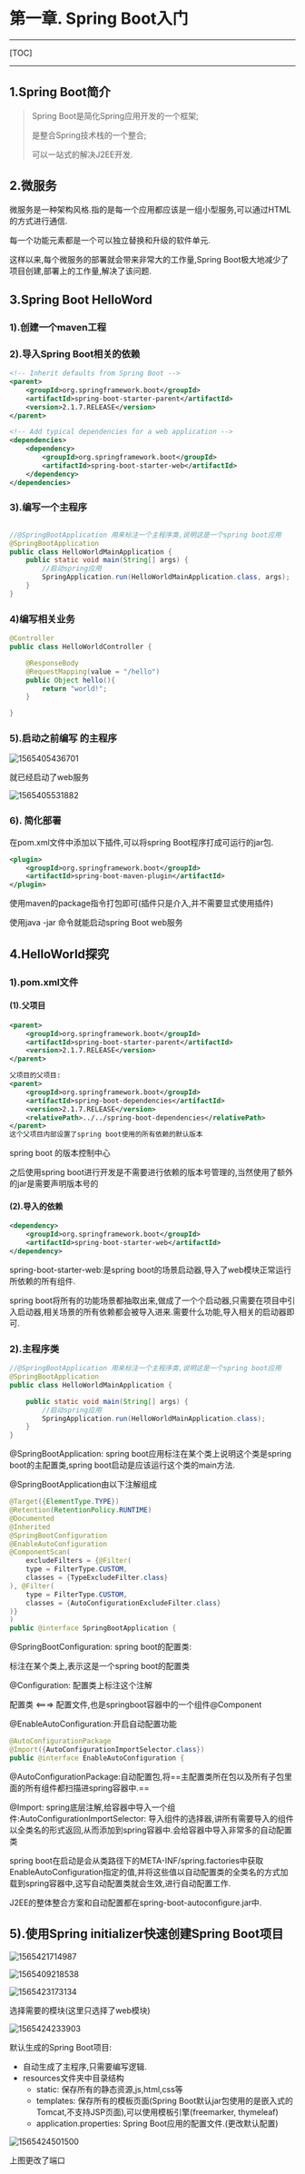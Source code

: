 # 第一章. Spring Boot入门

-----

[TOC]

-----

## 1.Spring Boot简介

> Spring Boot是简化Spring应用开发的一个框架;
>
> 是整合Spring技术栈的一个整合;
>
> 可以一站式的解决J2EE开发.

## 2.微服务

微服务是一种架构风格.指的是每一个应用都应该是一组小型服务,可以通过HTML的方式进行通信.

每一个功能元素都是一个可以独立替换和升级的软件单元.

这样以来,每个微服务的部署就会带来非常大的工作量,Spring Boot极大地减少了项目创建,部署上的工作量,解决了该问题.

## 3.Spring Boot HelloWord

### 1).创建一个maven工程

### 2).导入Spring Boot相关的依赖

```xml
<!-- Inherit defaults from Spring Boot -->
<parent>
    <groupId>org.springframework.boot</groupId>
    <artifactId>spring-boot-starter-parent</artifactId>
    <version>2.1.7.RELEASE</version>
</parent>

<!-- Add typical dependencies for a web application -->
<dependencies>
    <dependency>
        <groupId>org.springframework.boot</groupId>
        <artifactId>spring-boot-starter-web</artifactId>
    </dependency>
</dependencies>
```

### 3).编写一个主程序

```java

//@SpringBootApplication 用来标注一个主程序类,说明这是一个spring boot应用
@SpringBootApplication
public class HelloWorldMainApplication {
    public static void main(String[] args) {
        //启动spring应用
        SpringApplication.run(HelloWorldMainApplication.class, args);
    }
}
```

### 4)编写相关业务

```java
@Controller
public class HelloWorldController {

    @ResponseBody
    @RequestMapping(value = "/hello")
    public Object hello(){
        return "world!";
    }

}
```

### 5).启动之前编写 的主程序

![1565405436701](http://benjaminlee.cn:8989/hello/images/1565405436701.png)

就已经启动了web服务

![1565405531882](http://benjaminlee.cn:8989/hello/images/1565405531882.png)

### 6). 简化部署

在pom.xml文件中添加以下插件,可以将spring Boot程序打成可运行的jar包.

```xml
<plugin>
    <groupId>org.springframework.boot</groupId>
    <artifactId>spring-boot-maven-plugin</artifactId>
</plugin>
```

使用maven的package指令打包即可(插件只是介入,并不需要显式使用插件)

使用java -jar 命令就能启动spring Boot web服务

## 4.HelloWorld探究

### 1).pom.xml文件

#### (1).父项目

```xml
<parent>
    <groupId>org.springframework.boot</groupId>
    <artifactId>spring-boot-starter-parent</artifactId>
    <version>2.1.7.RELEASE</version>
</parent>

父项目的父项目:
<parent>
    <groupId>org.springframework.boot</groupId>
    <artifactId>spring-boot-dependencies</artifactId>
    <version>2.1.7.RELEASE</version>
    <relativePath>../../spring-boot-dependencies</relativePath>
</parent>
这个父项目内部设置了spring boot使用的所有依赖的默认版本
```

spring boot 的版本控制中心

之后使用spring boot进行开发是不需要进行依赖的版本号管理的,当然使用了额外的jar是需要声明版本号的

#### (2).导入的依赖

```xml
<dependency>
    <groupId>org.springframework.boot</groupId>
    <artifactId>spring-boot-starter-web</artifactId>
</dependency>
```

spring-boot-starter-web:是spring boot的场景启动器,导入了web模块正常运行所依赖的所有组件.

spring boot将所有的功能场景都抽取出来,做成了一个个启动器,只需要在项目中引入启动器,相关场景的所有依赖都会被导入进来.需要什么功能,导入相关的启动器即可.

### 2).主程序类

```java
//@SpringBootApplication 用来标注一个主程序类,说明这是一个spring boot应用
@SpringBootApplication
public class HelloWorldMainApplication {

    public static void main(String[] args) {
        //启动spring应用
        SpringApplication.run(HelloWorldMainApplication.class);
    }
}
```

@SpringBootApplication: spring boot应用标注在某个类上说明这个类是spring boot的主配置类,spring boot启动是应该运行这个类的main方法.

@SpringBootApplication由以下注解组成

```java
@Target({ElementType.TYPE})
@Retention(RetentionPolicy.RUNTIME)
@Documented
@Inherited
@SpringBootConfiguration
@EnableAutoConfiguration
@ComponentScan(
    excludeFilters = {@Filter(
    type = FilterType.CUSTOM,
    classes = {TypeExcludeFilter.class}
), @Filter(
    type = FilterType.CUSTOM,
    classes = {AutoConfigurationExcludeFilter.class}
)}
)
public @interface SpringBootApplication {
```

@SpringBootConfiguration: spring boot的配置类:

​标注在某个类上,表示这是一个spring boot的配置类

​@Configuration: 配置类上标注这个注解

​配置类  <===> 配置文件,也是springboot容器中的一个组件@Component



@EnableAutoConfiguration:开启自动配置功能

```java
@AutoConfigurationPackage
@Import({AutoConfigurationImportSelector.class})
public @interface EnableAutoConfiguration {
```

@AutoConfigurationPackage:自动配置包,将==主配置类所在包以及所有子包里面的所有组件都扫描进spring容器中.==

@Import: spring底层注解,给容器中导入一个组件:AutoConfigurationImportSelector: 导入组件的选择器,讲所有需要导入的组件以全类名的形式返回,从而添加到spring容器中.会给容器中导入非常多的自动配置类

spring boot在启动是会从类路径下的META-INF/spring.factories中获取EnableAutoConfiguration指定的值,并将这些值以自动配置类的全类名的方式加载到spring容器中,这写自动配置类就会生效,进行自动配置工作.

J2EE的整体整合方案和自动配置都在spring-boot-autoconfigure.jar中.

## 5).使用Spring initializer快速创建Spring Boot项目

![1565421714987](http://benjaminlee.cn:8989/hello/images/1565421714987.png)

![1565409218538](http://benjaminlee.cn:8989/hello/images/1565409218538.png)

![1565423173134](http://benjaminlee.cn:8989/hello/images/1565423173134.png)

选择需要的模块(这里只选择了web模块)

![1565424233903](http://benjaminlee.cn:8989/hello/images/1565424233903.png)

默认生成的Spring Boot项目:

- 自动生成了主程序,只需要编写逻辑.
- resources文件夹中目录结构
  - static: 保存所有的静态资源,js,html,css等
  - templates: 保存所有的模板页面(Spring Boot默认jar包使用的是嵌入式的Tomcat,不支持JSP页面),可以使用模板引擎(freemarker, thymeleaf)
  - application.properties: Spring Boot应用的配置文件.(更改默认配置)

![1565424501500](http://benjaminlee.cn:8989/hello/images/1565424501500.png)

上图更改了端口
